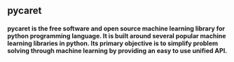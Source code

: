 ﻿## pycaret

#### pycaret is the free software and open source machine learning library for python programming language. It is built around several popular machine learning libraries in python. Its primary objective is to simplify problem solving through machine learning by providing an easy to use unified API. 


```python

```
